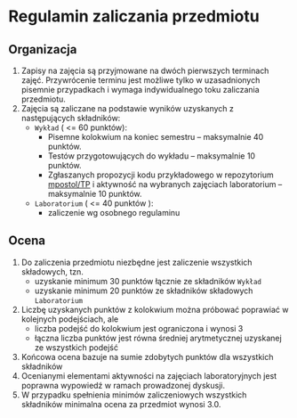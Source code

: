 # Regulamin zaliczania przedmiotu

## Organizacja

1. Zapisy na zajęcia są przyjmowane na dwóch pierwszych terminach zajęć. Przywrócenie terminu jest możliwe tylko w uzasadnionych pisemnie przypadkach i wymaga indywidualnego toku zaliczania przedmiotu.
2. Zajęcia są zaliczane na podstawie wyników uzyskanych z następujących składników:
   - `Wykład` ( <= 60 punktów):
     - Pisemne kolokwium na koniec semestru – maksymalnie 40 punktów.
     - Testów przygotowujących do wykładu – maksymalnie 10 punktów.
     - Zgłaszanych propozycji kodu przykładowego w repozytorium [mpostol/TP][TP] i aktywność na wybranych zajęciach laboratorium – maksymalnie 10 punktów.
   - `Laboratorium` ( <= 40 punktów ):
     - zaliczenie wg osobnego regulaminu

## Ocena

1. Do zaliczenia przedmiotu niezbędne jest zaliczenie wszystkich składowych, tzn.
   - uzyskanie minimum 30 punktów łącznie ze składników `Wykład`
   - uzyskanie minimum 20 punktów ze składników składowych `Laboratorium`
1. Liczbę uzyskanych punktów z kolokwium można próbować poprawiać w kolejnych podejściach, ale
   - liczba podejść do kolokwium jest ograniczona i wynosi 3
   - łączna liczba punktów jest równa średniej arytmetycznej uzyskanej ze wszystkich podejść
1. Końcowa ocena bazuje na sumie zdobytych punktów dla wszystkich składników
1. Ocenianymi elementami aktywności na zajęciach laboratoryjnych jest poprawna wypowiedź w ramach prowadzonej dyskusji.
1. W przypadku spełnienia minimów zaliczeniowych wszystkich składników minimalna ocena za przedmiot wynosi 3.0.

[TP]: https://github.com/mpostol/TP
